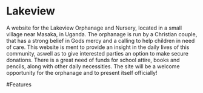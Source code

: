 # Lakeview

A website for the Lakeview Orphanage and Nursery, located in a small village near Masaka, in Uganda. The orphanage is run by a Christian couple, 
that has a strong belief in Gods mercy and a calling to help children in need of care.
This website is ment to provide an insight in the daily lives of this community,
aswell as to give interested parties an option to make secure donations.
There is a great need of funds for school attire, books and pencils, along with other daily necessities.
The site will be a welcome opportunity for the orphanage and to present itself officially!

#Features

